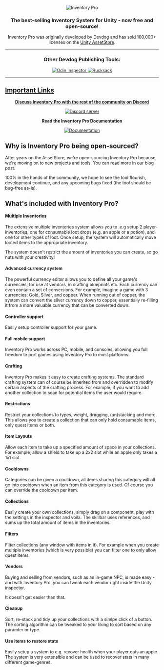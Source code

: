 <p align="center">
    <img src="https://i.imgur.com/39SLog4.jpg" alt="Inventory Pro">
</p>
<h3 align="center" style="text-align:center;">
	The best-selling Inventory System for Unity - now free and open-source!
</h3>
<p align="center">
	Inventory Pro was originally developed by Devdog and has sold 100,000+ licenses on the <a href="https://assetstore.unity.com/publishers/3727">Unity AssetStore</a>.
</p>

<hr>

<h3 align="center" style="text-align:center;">
	Other Devdog Publishing Tools:
</h3>
<p align="center">	
	<a href="https://odininspector.com" target="_blank">
		<img src="https://i.imgur.com/mIPtgxG.png" alt="Odin Inspector">
	</a>
	<a href="https://assetstore.unity.com/packages/templates/systems/rucksack-ultimate-inventory-system-114921" target="_blank">
		<img src="https://i.imgur.com/IxKDtuv.png" alt="Rucksack">
</p>
<hr>

## Important Links
<p align="center">
	<b>Discuss Inventory Pro with the rest of the community on Discord</b></p>
<p align="center">
	<a href="https://discord.gg/AgDmStu">
		<img src="https://discordapp.com/api/guilds/355444042009673728/embed.png" alt="Discord server"></a></p>

<p align="center">
	<b>Read the Inventory Pro Documentation</b></p>
<p align="center">
	<a href="https://inventory-pro-docs.readthedocs.io/en/latest/">
		<img src="https://i.imgur.com/0uTxaXy.png" alt="Documentation"></a></p>

## Why is Inventory Pro being open-sourced?

After years on the AssetStore, we're open-sourcing Inventory Pro because we're moving on to new projects and tools. You can read more in our blog post.

100% in the hands of the community, we hope to see the tool flourish, development continue, and any upcoming bugs fixed (the tool should be bug-free as-is).

## What's included with Inventory Pro?

#### Multiple Inventories
The extensive multiple inventories system allows you to .e.g setup 2 player-inventories; one for consumable loot drops (e.g. an apple or a potion), and one for other types of loot. Once setup, the system will automatically move looted items to the appropriate inventory.

The system doesn't restrict the amount of inventories you can create, so go nuts with your creativity!

#### Advanced currency system
The powerful currency editor allows you to define all your game's currencies; for use at vendors, in crafting blueprints etc. Each currency can even contain a set of conversions. For example, imagine a game with 3 currencies; Gold, Silver, and copper. When running out of copper, the system can convert the silver currency down to copper, essentially re-filling it from a more valuable currency that can be converted down.

#### Controller support
Easily setup controller support for your game.

#### Full mobile support
Inventory Pro works across PC, mobile, and consoles, allowing you full freedom to port games using Inventory Pro to most platforms.

#### Crafting
Inventory Pro makes it easy to create crafting systems. The standard crafting system can of course be inherited from and overridden to modify certain aspects of the crafting process. For example, if you want to add another collection to scan for potential items the user would require.

#### Restrictions
Restrict your collections to types, weight, dragging, (un)stacking and more. This allows you to create a collection that can only hold consumable items, only quest items or both.

#### Item Layouts
Allow each item to take up a specified amount of space in your collections. For example, allow a shield to take up a 2x2 slot while an apple only takes a 1x1 slot.

#### Cooldowns
Categories can be given a cooldown, all items sharing this category will all go into cooldown when an item from this category is used. Of course you can override the cooldown per item.

#### Collections
Easily create your own collections, simply drag on a component, play with the settings in the inspector and voila. The skillbar uses references, and sums up the total amount of items in the inventories.

#### Filters
Filter collections (any window with items in it). For example when you create multiple inventories (which is very possible) you can filter one to only allow quest items. 

#### Vendors
Buying and selling from vendors, such as an in-game NPC, is made easy - and with Inventory Pro, you can tweak each vendor right inside the Unity inspector.

It doesn't get easier than that.

#### Cleanup
Sort, re-stack and tidy up your collections with a simlpe click of a button. The sorting algorithm can be tweaked to your liking to sort based on any paramter or type.

#### Use items to restore stats
Easily setup a system to e.g. recover health when your player eats an apple. The system is very extensible and can be used to recover stats in many different game-genres.

